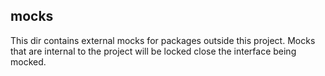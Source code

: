 ## mocks
This dir contains external mocks for packages outside this project. Mocks that are internal to the project will be locked close the interface being mocked.